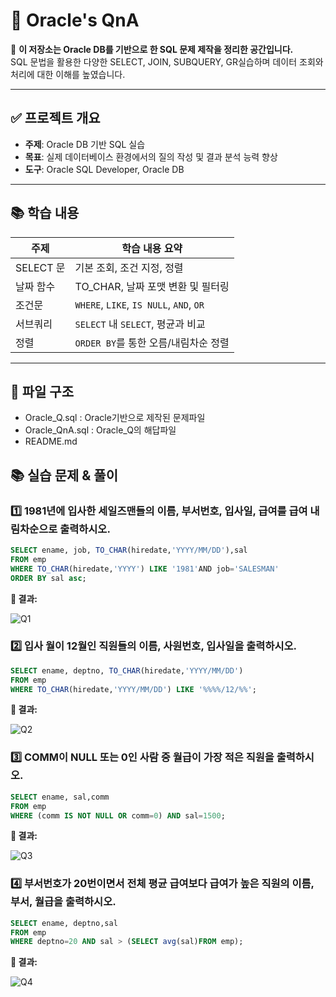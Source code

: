 # 💬 Oracle's QnA

📘 **이 저장소는 Oracle DB를 기반으로 한 SQL 문제 제작을 정리한 공간입니다.**  
SQL 문법을 활용한 다양한 SELECT, JOIN, SUBQUERY, GR실습하며 데이터 조회와 처리에 대한 이해를 높였습니다.

---

## ✅ 프로젝트 개요

- **주제**: Oracle DB 기반 SQL 실습
- **목표**: 실제 데이터베이스 환경에서의 질의 작성 및 결과 분석 능력 향상
- **도구**: Oracle SQL Developer, Oracle DB

---

## 📚 학습 내용

| 주제 | 학습 내용 요약 |
|------|----------------|
| SELECT 문 | 기본 조회, 조건 지정, 정렬 |
| 날짜 함수 | TO_CHAR, 날짜 포맷 변환 및 필터링 |
| 조건문 | `WHERE`, `LIKE`, `IS NULL`, `AND`, `OR` |
| 서브쿼리 | `SELECT` 내 `SELECT`, 평균과 비교 |
| 정렬 | `ORDER BY`를 통한 오름/내림차순 정렬 |

---

## 📂 파일 구조
- Oracle_Q.sql : Oracle기반으로 제작된 문제파일
- Oracle_QnA.sql : Oracle_Q의 해답파일
- README.md

## 📚 실습 문제 & 풀이

### 1️⃣ 1981년에 입사한 세일즈맨들의 이름, 부서번호, 입사일, 급여를 **급여 내림차순**으로 출력하시오.

```sql
SELECT ename, job, TO_CHAR(hiredate,'YYYY/MM/DD'),sal
FROM emp
WHERE TO_CHAR(hiredate,'YYYY') LIKE '1981'AND job='SALESMAN'
ORDER BY sal asc;
```
<p><strong>📸 결과:</strong></p>

![Q1](https://github.com/user-attachments/assets/1bfc6382-bf54-4b00-b958-6011278c3fd8)


### 2️⃣ 입사 월이 12월인 직원들의 이름, 사원번호, 입사일을 출력하시오.
```sql
SELECT ename, deptno, TO_CHAR(hiredate,'YYYY/MM/DD')
FROM emp
WHERE TO_CHAR(hiredate,'YYYY/MM/DD') LIKE '%%%%/12/%%';
```
<p><strong>📸 결과:</strong></p>

![Q2](https://github.com/user-attachments/assets/5e5ac9ab-0507-42d8-9c14-2aa4ecd1fab2)

### 3️⃣ COMM이 NULL 또는 0인 사람 중 월급이 가장 적은 직원을 출력하시오.
```sql
SELECT ename, sal,comm
FROM emp
WHERE (comm IS NOT NULL OR comm=0) AND sal=1500;
```
<p><strong>📸 결과:</strong></p>

![Q3](https://github.com/user-attachments/assets/e578c886-c726-4b07-b787-225e3d474062)


### 4️⃣ 부서번호가 20번이면서 전체 평균 급여보다 급여가 높은 직원의 이름, 부서, 월급을 출력하시오.
```sql
SELECT ename, deptno,sal
FROM emp
WHERE deptno=20 AND sal > (SELECT avg(sal)FROM emp);
```
<p><strong>📸 결과:</strong></p>

![Q4](https://github.com/user-attachments/assets/2784266b-0d78-422c-9308-2b44f3725e92)


